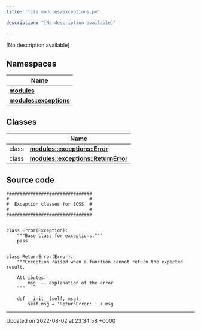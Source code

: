 ```yaml
---
title: 'file modules/exceptions.py'

description: "[No description available]"

---
```







[No description available]

## Namespaces

| Name           |
| -------------- |
| **[modules](/documentation/code/darkbit_development/namespaces/namespacemodules/)**  |
| **[modules::exceptions](/documentation/code/darkbit_development/namespaces/namespacemodules_1_1exceptions/)**  |

## Classes

|                | Name           |
| -------------- | -------------- |
| class | **[modules::exceptions::Error](/documentation/code/darkbit_development/classes/classmodules_1_1exceptions_1_1error/)**  |
| class | **[modules::exceptions::ReturnError](/documentation/code/darkbit_development/classes/classmodules_1_1exceptions_1_1returnerror/)**  |




## Source code

```
################################
#                              #
#  Exception classes for BOSS  #
#                              #
################################


class Error(Exception):
    """Base class for exceptions."""
    pass


class ReturnError(Error):
    """Exception raised when a function cannot return the expected result.

    Attributes:
        msg  -- explanation of the error
    """

    def __init__(self, msg):
        self.msg = 'ReturnError: ' + msg
```


-------------------------------

Updated on 2022-08-02 at 23:34:58 +0000
